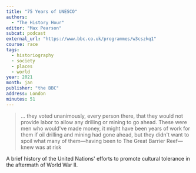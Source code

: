 ```yaml
---
title: "75 Years of UNESCO"
authors:
  - "The History Hour"
editor: "Max Pearson"
subcat: podcast
external_url: "https://www.bbc.co.uk/programmes/w3cszkq1"
course: race
tags:
  - historiography
  - society
  - places
  - world
year: 2021
month: jan
publisher: "the BBC"
address: London
minutes: 51
---
```


> … they voted unanimously, every person there, that they would not provide labor to allow any drilling or mining to go ahead.
These were men who would've made money, it might have been years of work for them if oil drilling and mining had gone ahead, but they didn't want to spoil what many of them—having been to The Great Barrier Reef—knew was at risk 

A brief history of the United Nations' efforts to promote cultural tolerance in the aftermath of World War II.
